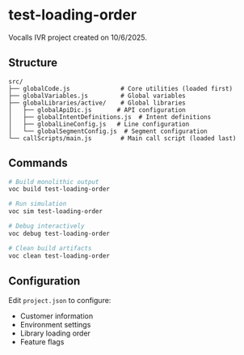 # test-loading-order

Vocalls IVR project created on 10/6/2025.

## Structure

```
src/
├── globalCode.js              # Core utilities (loaded first)
├── globalVariables.js         # Global variables
├── globalLibraries/active/    # Global libraries
│   ├── globalApiDic.js       # API configuration
│   ├── globalIntentDefinitions.js  # Intent definitions
│   ├── globalLineConfig.js   # Line configuration
│   └── globalSegmentConfig.js  # Segment configuration
└── callScripts/main.js        # Main call script (loaded last)
```

## Commands

```bash
# Build monolithic output
voc build test-loading-order

# Run simulation
voc sim test-loading-order

# Debug interactively  
voc debug test-loading-order

# Clean build artifacts
voc clean test-loading-order
```

## Configuration

Edit `project.json` to configure:
- Customer information
- Environment settings
- Library loading order
- Feature flags
